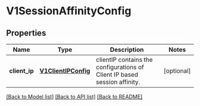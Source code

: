 # V1SessionAffinityConfig

## Properties
Name | Type | Description | Notes
------------ | ------------- | ------------- | -------------
**client_ip** | [**V1ClientIPConfig**](V1ClientIPConfig.md) | clientIP contains the configurations of Client IP based session affinity. | [optional] 

[[Back to Model list]](../README.md#documentation-for-models) [[Back to API list]](../README.md#documentation-for-api-endpoints) [[Back to README]](../README.md)


